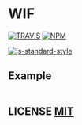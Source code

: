 # WIF

[![TRAVIS](https://secure.travis-ci.org/dcousens/WIF.png)](http://travis-ci.org/dcousens/WIF)
[![NPM](http://img.shields.io/npm/v/WIF.svg)](https://www.npmjs.org/package/WIF)

[![js-standard-style](https://cdn.rawgit.com/feross/standard/master/badge.svg)](https://github.com/feross/standard)


## Example

``` javascript
```

## LICENSE [MIT](LICENSE)
